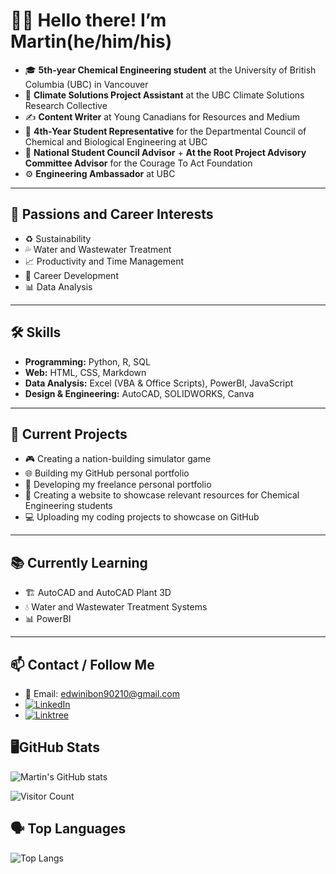 # 👋🏿 Hello there! I’m Martin(he/him/his)

- 🎓 **5th-year Chemical Engineering student** at the University of British Columbia (UBC) in Vancouver
- 💚 **Climate Solutions Project Assistant** at the UBC Climate Solutions Research Collective
- ✍️ **Content Writer** at Young Canadians for Resources and Medium
- 👥 **4th-Year Student Representative** for the Departmental Council of Chemical and Biological Engineering at UBC
- 🧷 **National Student Council Advisor** + **At the Root Project Advisory Committee Advisor** for the Courage To Act Foundation
- ⚙️ **Engineering Ambassador** at UBC
---

## 🌱 Passions and Career Interests

- ♻️ Sustainability  
- 💦 Water and Wastewater Treatment  
- 📈 Productivity and Time Management  
- 🚀 Career Development  
- 📊 Data Analysis  

---

## 🛠️ Skills

- **Programming:** Python, R, SQL  
- **Web:** HTML, CSS, Markdown  
- **Data Analysis:** Excel (VBA & Office Scripts), PowerBI, JavaScript
- **Design & Engineering:** AutoCAD, SOLIDWORKS, Canva  

---

## 🚧 Current Projects

- 🎮 Creating a nation-building simulator game  
- 🌐 Building my GitHub personal portfolio  
- 💼 Developing my freelance personal portfolio
- 🧪 Creating a website to showcase relevant resources for Chemical Engineering students
- 💻 Uploading my coding projects to showcase on GitHub

---

## 📚 Currently Learning

- 🏗️ AutoCAD and AutoCAD Plant 3D  
- 💧 Water and Wastewater Treatment Systems  
- 📊 PowerBI  

---

## 📫 Contact / Follow Me

- 📧 Email: edwinibon90210@gmail.com  
- [![LinkedIn](https://img.shields.io/badge/LinkedIn-Martin%20Edwini--Bonsu-blue?logo=linkedin)](https://www.linkedin.com/in/martineb/)
- [![Linktree](https://img.shields.io/badge/Linktree-@martinbonsu-green?logo=linktree)](https://linktr.ee/martinbonsu)

## 🖥️GitHub Stats

![Martin's GitHub stats](https://github-readme-stats.vercel.app/api?username=martinedb&show_icons=true&theme=default)

![Visitor Count](https://komarev.com/ghpvc/?username=martinedb&style=flat-square)

## 🗣️ Top Languages

![Top Langs](https://github-readme-stats.vercel.app/api/top-langs/?username=martinedb&layout=compact)
